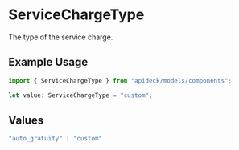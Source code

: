 # ServiceChargeType

The type of the service charge.

## Example Usage

```typescript
import { ServiceChargeType } from "apideck/models/components";

let value: ServiceChargeType = "custom";
```

## Values

```typescript
"auto_gratuity" | "custom"
```